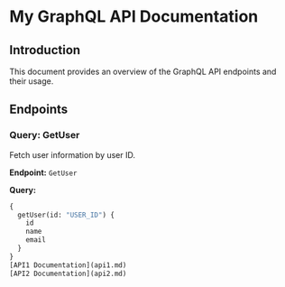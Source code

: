 # My GraphQL API Documentation

## Introduction
This document provides an overview of the GraphQL API endpoints and their usage.

## Endpoints

### Query: GetUser
Fetch user information by user ID.

**Endpoint:** `GetUser`

**Query:**
```graphql
{
  getUser(id: "USER_ID") {
    id
    name
    email
  }
}
[API1 Documentation](api1.md)
[API2 Documentation](api2.md)
